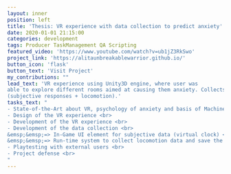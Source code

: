 ```yaml
---
layout: inner
position: left
title: 'Thesis: VR experience with data collection to predict anxiety'
date: 2020-01-01 21:15:00
categories: development
tags: Producer TaskManagement QA Scripting
featured_video: 'https://www.youtube.com/watch?v=ub1jZ3RkSwo'
project_link: 'https://alitaunbreakablewarrior.github.io/'
button_icon: 'flask'
button_text: 'Visit Project'
my_contributions: ""
lead_text: 'VR experience using Unity3D engine, where user was
able to explore different rooms aimed at causing them anxiety. Collects in-game data
(subjective responses + locomotion).'
tasks_text: "
- State-of-the-Art about VR, psychology of anxiety and basis of Machine Learning <br>
- Design of the VR experience <br>
- Development of the VR experience <br>
- Development of the data collection <br>
&emsp;&emsp;=> In-Game UI element for subjective data (virtual clock) <br>
&emsp;&emsp;=> Run-time system to collect locomotion data and save the usefull ones <br>
- Playtesting with external users <br>
- Project defense <br>
"
---
```

